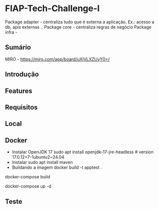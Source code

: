 # FIAP-Tech-Challenge-I

Package adapter - centraliza tudo que é externa a aplicação. Ex.: acesso a db, apis externas ..
Package core - centraliza regras de negócio
Package infra - 



## Sumário 
MIRO - https://miro.com/app/board/uXjVLXZUyY0=/

## Introdução 
## Features
## Requisitos
## Local
## Docker
- Instalar OpenJDK 17
sudo apt install openjdk-17-jre-headless  # version 17.0.12+7-1ubuntu2~24.04
- Instalar
sudo apt install maven
- Buildando a imagem
docker build -t apptest .

docker-compose build  

docker-compose up -d
## Teste
